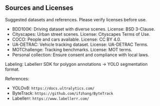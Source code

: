 ## Sources and Licenses

Suggested datasets and references. Please verify licenses before use.

- BDD100K: Driving dataset with diverse scenes. License: BSD 3-Clause.
- Cityscapes: Urban street scenes. License: Cityscapes Terms of Use.
- COCO: People and cars available. License: CC BY 4.0.
- UA-DETRAC: Vehicle tracking dataset. License: UA-DETRAC Terms.
- MOTChallenge: Tracking benchmarks. License: MOT terms.
- Personal collection: Ensure consent and compliance with local laws.

Labeling: Labellerr SDK for polygon annotations → YOLO segmentation format.

References:
- YOLOv8: `https://docs.ultralytics.com/`
- ByteTrack: `https://github.com/ifzhang/ByteTrack`
- Labellerr: `https://www.labellerr.com/`
